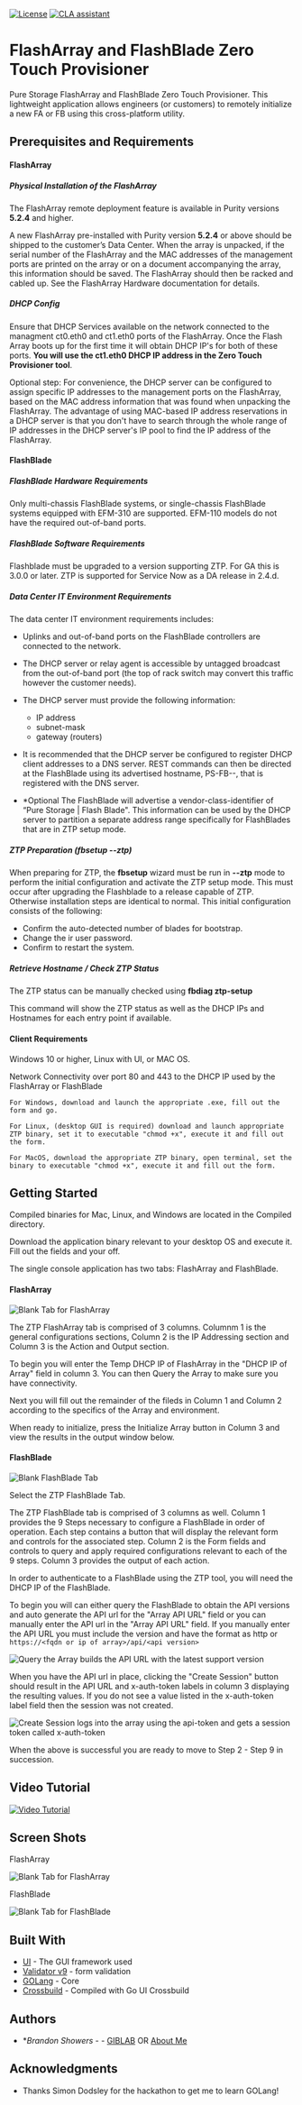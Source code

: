 [![License](https://img.shields.io/badge/License-Apache%202.0-blue.svg)](https://opensource.org/licenses/Apache-2.0) [![CLA assistant](https://cla-assistant.io/readme/badge/PureStorage-OpenConnect/zero-touch-provisioner)](https://cla-assistant.io/PureStorage-OpenConnect/zero-touch-provisioner)

# FlashArray and FlashBlade Zero Touch Provisioner

Pure Storage FlashArray and FlashBlade Zero Touch Provisioner. This lightweight application allows engineers (or customers) to remotely initialize a new FA or FB using this cross-platform utility.

## Prerequisites and Requirements

#### FlashArray

##### Physical Installation of the FlashArray
The FlashArray remote deployment feature is available in Purity versions **5.2.4** and higher.

A new FlashArray pre-installed with Purity version **5.2.4** or above should be shipped to the customer’s Data Center. When the array is unpacked, if the serial number of the FlashArray and the MAC addresses of the management ports are printed on the array or on a document accompanying the array, this information should be saved. The FlashArray should then be racked and cabled up. See the FlashArray Hardware documentation for details.

##### DHCP Config
Ensure that DHCP Services available on the network connected to the managment ct0.eth0 and ct1.eth0 ports of the FlashArray.  Once the Flash Array boots up for the first time it will obtain DHCP IP's for both of these ports.  **You will use the ct1.eth0 DHCP IP address in the Zero Touch Provisioner tool**.

Optional step: For convenience, the DHCP server can be configured to assign specific IP addresses to the management ports on the FlashArray, based on the MAC address information that was found when unpacking the FlashArray. The advantage of using MAC-based IP address reservations in a DHCP server is that you don't have to search through the whole range of IP addresses in the DHCP server's IP pool to find the IP address of the FlashArray.

#### FlashBlade

##### FlashBlade Hardware Requirements
Only multi-chassis FlashBlade systems, or single-chassis FlashBlade systems equipped with EFM-310 are supported. EFM-110 models do not have the required out-of-band ports.

##### FlashBlade Software Requirements
Flashblade must be upgraded to a version supporting ZTP. For GA this is 3.0.0 or later. ZTP is supported for Service Now as a DA release in 2.4.d.

##### Data Center IT Environment Requirements
The data center IT environment requirements includes:

* Uplinks and out-of-band ports on the FlashBlade controllers are connected to the network.

* The DHCP server or relay agent is accessible by untagged broadcast from the out-of-band port (the top of rack switch may convert this traffic however the customer needs).

* The DHCP server must provide the following information:

  * IP address
  * subnet-mask
  * gateway (routers)

* It is recommended that the DHCP server be configured to register DHCP client addresses to a DNS server.  REST commands can then be directed at the FlashBlade using its advertised hostname, PS-FB-<component serial>-<component name>, that is registered with the DNS server.

* *Optional The FlashBlade will advertise a vendor-class-identifier of “Pure Storage | Flash Blade". This information can be used by the DHCP server to partition a separate address range specifically for FlashBlades that are in ZTP setup mode.

##### ZTP Preparation (fbsetup --ztp)
When preparing for ZTP, the **fbsetup** wizard must be run in **--ztp** mode to perform the initial configuration and activate the ZTP setup mode. This must occur after upgrading the Flashblade to a release capable of ZTP. Otherwise installation steps are identical to normal. This initial configuration consists of the following:

* Confirm the auto-detected number of blades for bootstrap.
* Change the ir user password.
* Confirm to restart the system.

##### Retrieve Hostname / Check ZTP Status
The ZTP status can be manually checked using **fbdiag ztp-setup**

This command will show the ZTP status as well as the DHCP IPs and Hostnames for each entry point if available.

#### Client Requirements

Windows 10 or higher, Linux with UI, or MAC OS.

Network Connectivity over port 80 and 443 to the DHCP IP used by the FlashArray or FlashBlade

```
For Windows, download and launch the appropriate .exe, fill out the form and go.
```

```
For Linux, (desktop GUI is required) download and launch appropriate ZTP binary, set it to executable "chmod +x", execute it and fill out the form.
```

```
For MacOS, download the appropriate ZTP binary, open terminal, set the binary to executable "chmod +x", execute it and fill out the form.
```

## Getting Started

Compiled binaries for Mac, Linux, and Windows are located in the Compiled directory.

Download the application binary relevant to your desktop OS and execute it.  Fill out the fields and your off.

The single console application has two tabs: FlashArray and FlashBlade.

#### FlashArray

![Blank Tab for FlashArray](assets/FA.PNG)

The ZTP FlashArray tab is comprised of 3 columns.  Columnm 1 is the general configurations sections, Column 2 is the IP Addressing section and Column 3 is the Action and Output section.

To begin you will enter the Temp DHCP IP of FlashArray in the "DHCP IP of Array" field in column 3.  You can then Query the Array to make sure you have connectivity.

Next you will fill out the remainder of the fileds in Column 1 and Column 2 according to the specifics of the Array and environment.

When ready to initialize, press the Initialize Array button in Column 3 and view the results in the output window below. 

#### FlashBlade

![Blank FlashBlade Tab](assets/FB.PNG)

Select the ZTP FlashBlade Tab.

The ZTP FlashBlade tab is comprised of 3 columns as well.  Column 1 provides the 9 Steps necessary to configure a FlashBlade in order of operation.  Each step contains a button that will display the relevant form and controls for the associated step.  Column 2 is the Form fields and controls to query and apply required configurations relevant to each of the 9 steps.  Column 3 provides the output of each action.

In order to authenticate to a FlashBlade using the ZTP tool, you will need the DHCP IP of the FlashBlade.

To begin you will can either query the FlashBlade to obtain the API versions and auto generate the API url for the "Array API URL" field or you can manually enter the API url in the "Array API URL" field.  If you manually enter the API URL you must include the version and have the format as http or ```https://<fqdn or ip of array>/api/<api version>```

![Query the Array builds the API URL with the latest support version](assets/FBQuery.PNG)

When you have the API url in place, clicking the "Create Session" button should result in the API URL and x-auth-token labels in column 3 displaying the resulting values.  If you do not see a value listed in the x-auth-token label field then the session was not created.

![Create Session logs into the array using the api-token and gets a session token called x-auth-token](assets/FBCreateSession.PNG)

When the above is successful you are ready to move to Step 2 - Step 9 in succession.

## Video Tutorial

[![Video Tutorial](assets/ZTP_HowTo_First_Frame.png)](https://youtu.be/LN13cpuA3Jc)

## Screen Shots

FlashArray

![Blank Tab for FlashArray](assets/FA.PNG)

FlashBlade

![Blank Tab for FlashBlade](assets/FB.PNG)

## Built With

* [UI](https://github.com/andlabs/ui/) - The GUI framework used
* [Validator v9](https://gopkg.in/go-playground/validator.v9) - form validation
* [GOLang](https://golang.org/) - Core
* [Crossbuild](https://github.com/magJ/go-ui-crossbuild) - Compiled with Go UI Crossbuild


## Authors

* **Brandon Showers* - - [GIBLAB](https://gitlab.com/btshowers)  OR  [About Me](https://bshowers.com)


## Acknowledgments

* Thanks Simon Dodsley for the hackathon to get me to learn GOLang!

